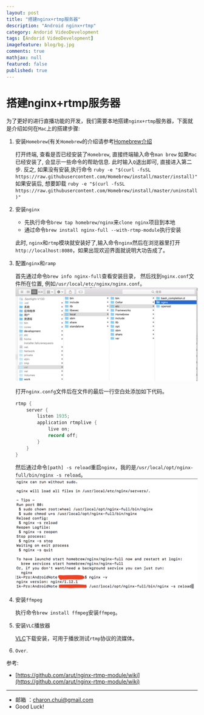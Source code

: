 ```yaml
---
layout: post
title: "搭建nginx+rtmp服务器"
description: "Android nginx+rtmp"
category: Andorid VideoDevelopment
tags: [Andorid VideoDevelopment]
imagefeature: blog/bg.jpg
comments: true
mathjax: null
featured: false
published: true
---
```


搭建nginx+rtmp服务器
===

为了更好的进行直播功能的开发，我们需要本地搭建`nginx+rtmp`服务器，下面就是介绍如何在`Mac`上的搭建步骤:  

1. 安装`Homebrew`(有关`Homebrew`的介绍请参考[Homebrew介绍](http://www.cnblogs.com/lzrabbit/p/4032515.html)

    打开终端, 查看是否已经安装了`Homebrew`, 直接终端输入命令`man brew`
    如果`Mac`已经安装了, 会显示一些命令的帮助信息. 此时输入`Q`退出即可, 直接进入第二步. 反之, 如果没有安装,执行命令 
    `ruby -e "$(curl -fsSL https://raw.githubusercontent.com/Homebrew/install/master/install)"` 
    如果安装后, 想要卸载 
    `ruby -e "$(curl -fsSL https://raw.githubusercontent.com/Homebrew/install/master/uninstall)"`

2. 安装`nginx`

    - 先执行命令`brew tap homebrew/nginx`来`clone nginx`项目到本地
    - 通过命令`brew install nginx-full --with-rtmp-module`执行安装

    此时, `nginx`和`rtmp`模块就安装好了,输入命令`nginx`然后在浏览器里打开`http://localhost:8080`，如果出现欢迎界面就说明大功告成了。

3. 配置`nginx`和`ramp`

    首先通过命令`brew info nginx-full`查看安装目录， 然后找到`nginx.conf`文件所在位置, 例如`/usr/local/etc/nginx/nginx.conf`。 
    ![image](https://raw.githubusercontent.com/CharonChui/Pictures/master/nginx_path.png?raw=true)

    打开`nginx.confg`文件后在文件的最后一行空白处添加如下代码。
    
    ```java
    rtmp {
        server {
            listen 1935;
            application rtmplive {
                live on;
                record off;
            }
        }
    }
    ```
    然后通过命令`[path] -s reload`重启`nginx`，我的是`/usr/local/opt/nginx-full/bin/nginx -s reload`。
    ![image](https://raw.githubusercontent.com/CharonChui/Pictures/master/nginx_reload.png?raw=true)

4. 安装`ffmpeg`

    执行命令`brew install ffmpeg`安装`ffmpeg`。  

5. 安装`VLC`播放器

    [VLC](http://www.videolan.org/)下载安装，可用于播放测试`rtmp`协议的流媒体。

6. `Over`.



参考:  

- [https://github.com/arut/nginx-rtmp-module/wiki](https://github.com/arut/nginx-rtmp-module/wiki)

---

- 邮箱 ：charon.chui@gmail.com  
- Good Luck! 
